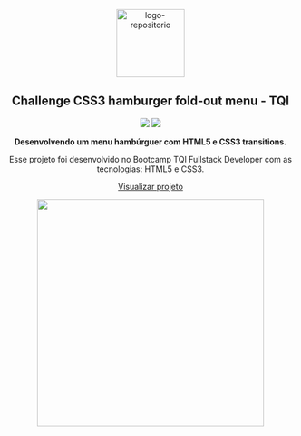 <p align="center"> <img src="https://user-images.githubusercontent.com/96539606/197377915-99752e4c-cdae-4fbf-a049-43f8c2761277.png" alt="logo-repositorio" height="120" widht="120" /></center>

<h2 align="center"> Challenge CSS3 hamburger fold-out menu - TQI </h2>
<div>
  <center>
<p align="center"><img src="https://github.com/alvesvn/calculator-project/assets/96539606/51092e08-e56d-4fe4-97bd-581be52677b6"> <img src="https://github.com/alvesvn/calculator-project/assets/96539606/35c4bfaf-6cb0-47ab-bbd8-e16e8586c18a"/</p> 
  </center>                                                                                                                                                                                                                                  
</div>

<p align="center"><strong> Desenvolvendo um menu hambúrguer com HTML5 e CSS3 transitions.</strong></center>

<p align="center"> Esse projeto foi desenvolvido no  Bootcamp TQI Fullstack Developer com as tecnologias: HTML5 e CSS3.</center>

<p align="center"><a href="https://tqi-challenge-menu.vercel.app/" target="_blank">Visualizar projeto</a></center>

<p align="center">
<img src="https://user-images.githubusercontent.com/96539606/199114607-2313ecc3-67e2-4326-92c1-56b75e00bf72.gif" height="400" widht="400"" /></center>


